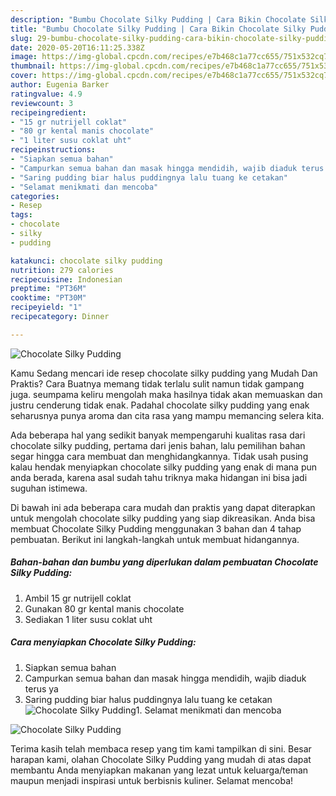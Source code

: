 ```yaml
---
description: "Bumbu Chocolate Silky Pudding | Cara Bikin Chocolate Silky Pudding Yang Bisa Manjain Lidah"
title: "Bumbu Chocolate Silky Pudding | Cara Bikin Chocolate Silky Pudding Yang Bisa Manjain Lidah"
slug: 29-bumbu-chocolate-silky-pudding-cara-bikin-chocolate-silky-pudding-yang-bisa-manjain-lidah
date: 2020-05-20T16:11:25.338Z
image: https://img-global.cpcdn.com/recipes/e7b468c1a77cc655/751x532cq70/chocolate-silky-pudding-foto-resep-utama.jpg
thumbnail: https://img-global.cpcdn.com/recipes/e7b468c1a77cc655/751x532cq70/chocolate-silky-pudding-foto-resep-utama.jpg
cover: https://img-global.cpcdn.com/recipes/e7b468c1a77cc655/751x532cq70/chocolate-silky-pudding-foto-resep-utama.jpg
author: Eugenia Barker
ratingvalue: 4.9
reviewcount: 3
recipeingredient:
- "15 gr nutrijell coklat"
- "80 gr kental manis chocolate"
- "1 liter susu coklat uht"
recipeinstructions:
- "Siapkan semua bahan"
- "Campurkan semua bahan dan masak hingga mendidih, wajib diaduk terus ya"
- "Saring pudding biar halus puddingnya lalu tuang ke cetakan"
- "Selamat menikmati dan mencoba"
categories:
- Resep
tags:
- chocolate
- silky
- pudding

katakunci: chocolate silky pudding 
nutrition: 279 calories
recipecuisine: Indonesian
preptime: "PT36M"
cooktime: "PT30M"
recipeyield: "1"
recipecategory: Dinner

---
```



![Chocolate Silky Pudding](https://img-global.cpcdn.com/recipes/e7b468c1a77cc655/751x532cq70/chocolate-silky-pudding-foto-resep-utama.jpg)

Kamu Sedang mencari ide resep chocolate silky pudding yang Mudah Dan Praktis? Cara Buatnya memang tidak terlalu sulit namun tidak gampang juga. seumpama keliru mengolah maka hasilnya tidak akan memuaskan dan justru cenderung tidak enak. Padahal chocolate silky pudding yang enak seharusnya punya aroma dan cita rasa yang mampu memancing selera kita.



Ada beberapa hal yang sedikit banyak mempengaruhi kualitas rasa dari chocolate silky pudding, pertama dari jenis bahan, lalu pemilihan bahan segar hingga cara membuat dan menghidangkannya. Tidak usah pusing kalau hendak menyiapkan chocolate silky pudding yang enak di mana pun anda berada, karena asal sudah tahu triknya maka hidangan ini bisa jadi suguhan istimewa.


Di bawah ini ada beberapa cara mudah dan praktis yang dapat diterapkan untuk mengolah chocolate silky pudding yang siap dikreasikan. Anda bisa membuat Chocolate Silky Pudding menggunakan 3 bahan dan 4 tahap pembuatan. Berikut ini langkah-langkah untuk membuat hidangannya.

<!--inarticleads1-->

##### Bahan-bahan dan bumbu yang diperlukan dalam pembuatan Chocolate Silky Pudding:

1. Ambil 15 gr nutrijell coklat
1. Gunakan 80 gr kental manis chocolate
1. Sediakan 1 liter susu coklat uht




<!--inarticleads2-->

##### Cara menyiapkan Chocolate Silky Pudding:

1. Siapkan semua bahan
1. Campurkan semua bahan dan masak hingga mendidih, wajib diaduk terus ya
1. Saring pudding biar halus puddingnya lalu tuang ke cetakan
<img src="//assets-global.cpcdn.com/assets/icons/button_play-2c75c40dde080a61004c1f40b05d8f140eaff45d7e9e6481dc71c63d2e7c4909.png" alt="Chocolate Silky Pudding">1. Selamat menikmati dan mencoba
<img src="//assets-global.cpcdn.com/assets/icons/button_play-2c75c40dde080a61004c1f40b05d8f140eaff45d7e9e6481dc71c63d2e7c4909.png" alt="Chocolate Silky Pudding">



Terima kasih telah membaca resep yang tim kami tampilkan di sini. Besar harapan kami, olahan Chocolate Silky Pudding yang mudah di atas dapat membantu Anda menyiapkan makanan yang lezat untuk keluarga/teman maupun menjadi inspirasi untuk berbisnis kuliner. Selamat mencoba!
